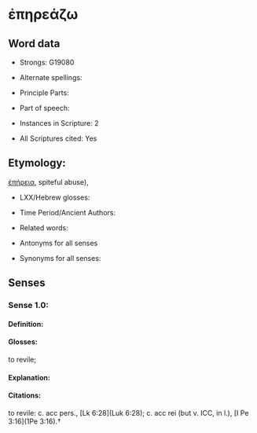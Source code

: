 # ἐπηρεάζω

<!-- Status: S2=NeedsEdits -->
<!-- Lexica used for edits:   -->

## Word data

* Strongs: G19080

* Alternate spellings:



* Principle Parts: 


* Part of speech: 


* Instances in Scripture: 2

* All Scriptures cited: Yes

## Etymology: 

[ἐπήρεια](), spiteful abuse), 

* LXX/Hebrew glosses: 


* Time Period/Ancient Authors: 


* Related words: 

* Antonyms for all senses

* Synonyms for all senses: 


## Senses 


### Sense  1.0: 

#### Definition: 

#### Glosses: 

to revile; 

#### Explanation: 


#### Citations: 

to revile: c. acc pers., [Lk 6:28](Luk 6:28); c. acc rei (but v. ICC, in l.), [I Pe 3:16](1Pe 3:16).†
